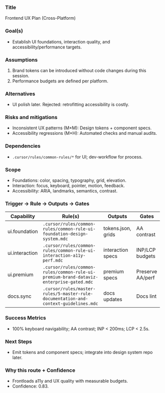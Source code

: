 ### Title
Frontend UX Plan (Cross-Platform)

### Goal(s)
- Establish UI foundations, interaction quality, and accessibility/performance targets.

### Assumptions
1. Brand tokens can be introduced without code changes during this session.
2. Performance budgets are defined per platform.

### Alternatives
- UI polish later. Rejected: retrofitting accessibility is costly.

### Risks and mitigations
- Inconsistent UX patterns (M×M): Design tokens + component specs.
- Accessibility regressions (M×H): Automated checks and manual audits.

### Dependencies
- `.cursor/rules/common-rules/*` for UI; dev-workflow for process.

### Scope
- Foundations: color, spacing, typography, grid, elevation.
- Interaction: focus, keyboard, pointer, motion, feedback.
- Accessibility: ARIA, landmarks, semantics, contrast.

### Trigger → Rule → Outputs → Gates
| Capability | Rule(s) | Outputs | Gates |
|---|---|---|---|
| ui.foundation | `.cursor/rules/common-rules/common-rule-ui-foundation-design-system.mdc` | tokens.json, grids | AA contrast |
| ui.interaction | `.cursor/rules/common-rules/common-rule-ui-interaction-a11y-perf.mdc` | interaction specs | INP/LCP budgets |
| ui.premium | `.cursor/rules/common-rules/common-rule-ui-premium-brand-dataviz-enterprise-gated.mdc` | premium specs | Preserve AA/perf |
| docs.sync | `.cursor/rules/master-rules/5-master-rule-documentation-and-context-guidelines.mdc` | docs updates | Docs lint |

### Success Metrics
- 100% keyboard navigability; AA contrast; INP < 200ms; LCP < 2.5s.

### Next Steps
- Emit tokens and component specs; integrate into design system repo later.

### Why this route + Confidence
- Frontloads a11y and UX quality with measurable budgets.
- Confidence: 0.83.
